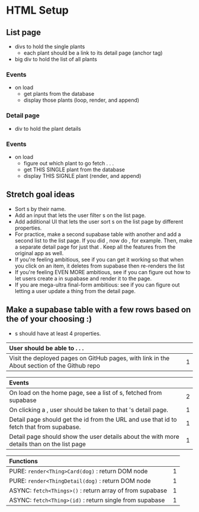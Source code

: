 # HTML Setup

## List page
- divs to hold the single plants
  - each plant should be a link to its detail page (anchor tag)
- big div to hold the list of all plants

### Events
- on load
  - get plants from the database
  - display those plants (loop, render, and append)

### Detail page
- div to hold the plant details

### Events
- on load
  - figure out which plant to go fetch . . .
  - get THIS SINGLE plant from the database
  - display THIS SIGNLE plant (render, and append)

## Stretch goal ideas
- Sort <thing>s by their name.
- Add an input that lets the user filter <thing>s on the list page.
- Add additional UI that lets the user sort <thing>s on the list page by different properties.
- For practice, make a second supabase table with another <thing> and add a second list to the list page. If you did <candies>, now do <candy-shops>, for example. Then, make a separate detail page for just that <thing>. Keep all the features from the original app as well.
- If you're feeling ambitious, see if you can get it working so that when you click on an item, it deletes from supabase then re-renders the list
- If you're feeling EVEN MORE ambitious, see if you can figure out how to let users create a <thing> in supabase and render it to the page.
- If you are mega-ultra final-form ambitious: see if you can figure out letting a user update a thing from the detail page.

## Make a supabase table with a few rows based on the <thing> of your choosing :)
  - <thing>s should have at least 4 properties.

| User should be able to . . .                                                         |             |
| :----------------------------------------------------------------------------------- | ----------: |
| Visit the deployed pages on GitHub pages, with link in the About section of the Github repo|        1 |


| Events                                                                                |             |
| :----------------------------------------------------------------------------------- | ----------: |
| On load on the home page, see a list of <thing>s, fetched from supabase                               |        2 |
| On clicking a <thing>, user should be taken to that <thing>'s detail page.  | 1 |
| Detail page should get the id from the URL and use that id to fetch that <thing> from supabase.                                      |        1 |
| Detail page should show the user details about the <thing> with more details than on the list page|     1 |

| Functions                                                                                |             |
| :----------------------------------------------------------------------------------- | ----------: |
| PURE: `render<Thing>Card(dog)` : return DOM node |1|
| PURE: `render<ThingDetail(dog)` : return DOM node |1|
| ASYNC: `fetch<Things>()` : return array of <things> from supabase |1|
| ASYNC: `fetch<Thing>(id)` : return single <thing> from supabase |1|
